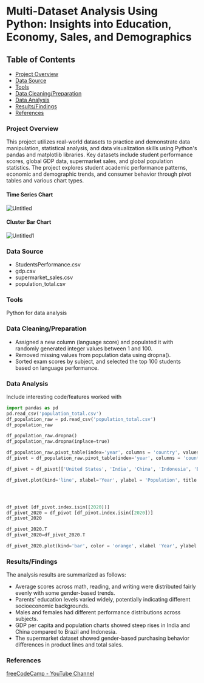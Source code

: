 # Multi-Dataset Analysis Using Python: Insights into Education, Economy, Sales, and Demographics

## Table of Contents
- [Project Overview](#project-overview)
- [Data Source](#data-source)
- [Tools](#tools)
- [Data Cleaning/Preparation](#data-cleaning/preparation)
- [Data Analysis](#data-analysis)
- [Results/Findings](#results-findings)
- [References](#references)

### Project Overview
This project utilizes real-world datasets to practice and demonstrate data manipulation, statistical analysis, and data visualization skills using Python's pandas and matplotlib libraries. Key datasets include student performance scores, global GDP data, supermarket sales, and global population statistics. The project explores student academic performance patterns, economic and demographic trends, and consumer behavior through pivot tables and various chart types.

#### Time Series Chart
![Untitled](https://github.com/user-attachments/assets/a73952e5-92fb-41b3-9f7b-daefb44d4983)


#### Cluster Bar Chart
![Untitled1](https://github.com/user-attachments/assets/4f89bb26-ae74-462d-b7e5-2055a67a372a)


### Data Source
- StudentsPerformance.csv
- gdp.csv
- supermarket_sales.csv
- population_total.csv

### Tools
Python for data analysis

### Data Cleaning/Preparation
- Assigned a new column (language score) and populated it with randomly generated integer values between 1 and 100.
- Removed missing values from population data using dropna().
- Sorted exam scores by subject, and selected the top 100 students based on language performance.

### Data Analysis
Include interesting code/features worked with
```python
import pandas as pd
pd.read_csv('population_total.csv')
df_population_raw = pd.read_csv('population_total.csv')
df_population_raw

df_population_raw.dropna()
df_population_raw.dropna(inplace=true)

df_population_raw.pivot_table(index='year', columns = 'country', values = 'population')
df_pivot = df_population_raw.pivot_table(index='year', columns = 'country', values = 'population')

df_pivot = df_pivot[['United States', 'India', 'China', 'Indonesia', 'Brazil']]

df_pivot.plot(kind='line', xlabel='Year', ylabel = 'Population', title = 'Population (1955-2020)', figsize=(8,4))




df_pivot [df_pivot.index.isin([2020])]
df_pivot_2020 = df_pivot [df_pivot.index.isin([2020])]
df_pivot_2020

df_pivot_2020.T
df_pivot_2020=df_pivot_2020.T

df_pivot_2020.plot(kind='bar', color = 'orange', xlabel 'Year', ylabel = 'Population', title = 'Population 2020')

```

### Results/Findings
The analysis results are summarized as follows:
- Average scores across math, reading, and writing were distributed fairly evenly with some gender-based trends.
- Parents’ education levels varied widely, potentially indicating different socioeconomic backgrounds.
- Males and females had different performance distributions across subjects.
- GDP per capita and population charts showed steep rises in India and China compared to Brazil and Indonesia.
- The supermarket dataset showed gender-based purchasing behavior differences in product lines and total sales.


### References
[freeCodeCamp - YouTube Channel](https://www.youtube.com/watch?v=WcDaZ67TVRo&list=PL9PrwgRNlv62OiqVlASto1N4cAQRg60dr&index=18&pp=gAQBiAQB)









